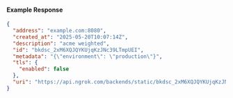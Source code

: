 <!-- Code generated for API Clients. DO NOT EDIT. -->

#### Example Response

```json
{
  "address": "example.com:8080",
  "created_at": "2025-05-20T10:07:14Z",
  "description": "acme weighted",
  "id": "bkdsc_2xM6XQJQYKUjqKzJNc39LTmpUEI",
  "metadata": "{\"environment\": \"production\"}",
  "tls": {
    "enabled": false
  },
  "uri": "https://api.ngrok.com/backends/static/bkdsc_2xM6XQJQYKUjqKzJNc39LTmpUEI"
}
```
